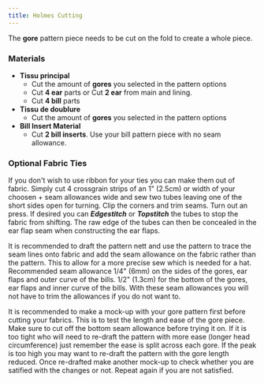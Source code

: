 ```yaml
---
title: Holmes Cutting
---
```


The **gore** pattern piece needs to be cut on the fold to create a whole piece.

### Materials
 - **Tissu principal**
   - Cut the amount of **gores** you selected in the pattern options
   - Cut **4 ear** parts or Cut **2 ear** from main and lining.
   - Cut **4 bill** parts
 - **Tissu de doublure**
   - Cut the amount of **gores** you selected in the pattern options
 - **Bill Insert Material**
   - Cut **2 bill inserts**. Use your bill pattern piece with no seam allowance.

### Optional Fabric Ties
If you don't wish to use ribbon for your ties you can make them out of fabric. Simply cut 4 crossgrain strips of an 1" (2.5cm) or width of your choosen + seam allowances wide and sew two tubes leaving one of the short sides open for turning. Clip the corners and trim seams. Turn out an press. If desired you can ***Edgestitch*** or ***Topstitch*** the tubes to stop the fabric from shifting. The raw edge of the tubes can then be concealed in the ear flap seam when constructing the ear flaps.

<Note>

It is recommended to draft the pattern nett and use the pattern to trace the seam lines onto fabric and add the seam allowance on the fabric rather than the pattern. This to allow for a more precise sew which is needed for a hat. Recommended seam allowance 1/4" (6mm) on the sides of the gores, ear flaps and outer curve of the bills. 1/2" (1.3cm) for the bottom of the gores, ear flaps and inner curve of the bills. With these seam allowances you will not have to trim the allowances if you do not want to.  

</Note>
<Warning>

It is recommended to make a mock-up with your gore pattern first before cutting your fabrics. This is to test the length and ease of the gore piece. Make sure to cut off the bottom seam allowance before trying it on. If it is too tight who will need to re-draft the pattern with more ease (longer head circumference) just remember the ease is split across each gore. If the peak is too high you may want to re-draft the pattern with the gore length reduced. Once re-drafted make another mock-up to check whether you are satified with the changes or not. Repeat again if you are not satisfied.

</Warning>
